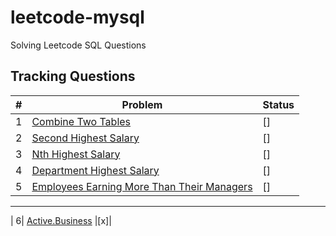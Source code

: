 # leetcode-mysql
Solving Leetcode SQL Questions 


## Tracking Questions
| # | Problem | Status |
|---|---------|--------|
| 1 | [Combine Two Tables](https://leetcode.com/problems/combine-two-tables/) | []  |
| 2 | [Second Highest Salary](https://leetcode.com/problems/second-highest-salary/) | [] |
| 3 | [Nth Highest Salary](https://leetcode.com/problems/nth-highest-salary/) | [] |
| 4 | [Department Highest Salary](https://leetcode.com/problems/department-highest-salary/) | [] |
| 5| [ Employees Earning More Than Their Managers](https://leetcode.com/problems/employees-earning-more-than-their-managers/) |[]|
---
| 6| [Active.Business](https://leetcode.com/problems/active-businesses/description/) |[x]|













